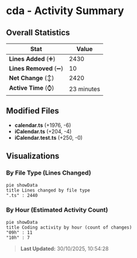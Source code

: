 # cda - Activity Summary 

## Overall Statistics

| Stat                   | Value                                                             |
| ---------------------- | ----------------------------------------------------------------- |
| **Lines Added** (➕)   | 2430                                          |
| **Lines Removed** (➖) | 10                                        |
| **Net Change** (↕)    | 2420                |
| **Active Time** (⌚)   | 23 minutes |


## Modified Files
- **calendar.ts** (+1976, -6)
- **iCalendar.ts** (+204, -4)
- **iCalendar.test.ts** (+250, -0)

## Visualizations

### By File Type (Lines Changed)

```mermaid
pie showData
title Lines changed by file type
".ts" : 2440
```

### By Hour (Estimated Activity Count)

```mermaid
pie showData
title Coding activity by hour (count of changes)
"09h" : 11
"10h" : 7
```


> **Last Updated:** 30/10/2025, 10:54:28